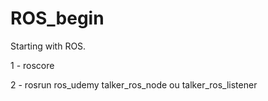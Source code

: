 # ROS_begin
Starting with ROS. 

1 - roscore

2 - rosrun ros_udemy talker_ros_node ou talker_ros_listener


